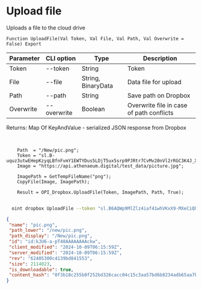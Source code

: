 ﻿---
sidebar_position: 4
---

# Upload file
 Uploads a file to the cloud drive



`Function UploadFile(Val Token, Val File, Val Path, Val Overwrite = False) Export`

  | Parameter | CLI option | Type | Description |
  |-|-|-|-|
  | Token | --token | String | Token |
  | File | --file | String, BinaryData | Data file for upload |
  | Path | --path | String | Save path on Dropbox |
  | Overwrite | --overwrite | Boolean | Overwrite file in case of path conflicts |

  
  Returns:  Map Of KeyAndValue - serialized JSON response from Dropbox

<br/>




```bsl title="Code example"
    Path  = "/New/pic.png";
    Token = "sl.B-uquz3utwEHepKzyqLBfnFvmY1EWTYDus5LDjT5ux5srp9PJRtr7CvMv20nVl2rRGC3K4J_X5...";
    Image = "https://api.athenaeum.digital/test_data/picture.jpg";

    ImagePath = GetTempFileName("png");
    CopyFile(Image, ImagePath);

    Result = OPI_Dropbox.UploadFile(Token, ImagePath, Path, True);
```



```sh title="CLI command example"
    
  oint dropbox UploadFile --token "sl.B6AQWp9MlZlz4iaf41whVKxX9-MXeCiQhPRe4YIRxFmZ3zHsdjmOAatzgaWVhqmlIOvDD6WIUQ..." --file %file% --path %path% --overwrite %overwrite%

```

```json title="Result"
{
 "name": "pic.png",
 "path_lower": "/new/pic.png",
 "path_display": "/New/pic.png",
 "id": "id:kJU6-a-pT48AAAAAAAAckw",
 "client_modified": "2024-10-09T06:15:59Z",
 "server_modified": "2024-10-09T06:15:59Z",
 "rev": "62405300c4139bd841553",
 "size": 2114023,
 "is_downloadable": true,
 "content_hash": "0f3b18c255b0f252bd326cacc04c15c3aa57bd6b8234adb65aa7bb2987a65492"
}
```
